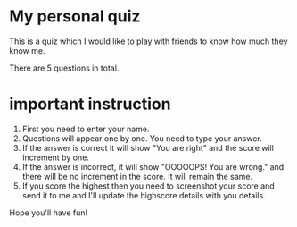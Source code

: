 # My personal quiz
 
 This is a quiz which I would like to play with friends to know how much they know me.

There are 5 questions in total.
# important instruction
1. First you need to enter your name.
2. Questions will appear one by one. You need to type your answer.
3. If the answer is correct it will show "You are right" and the score will increment by one.
4. If the answer is incorrect, it will show "OOOOOPS! You are wrong." and there will be no increment in the score. It will remain the same.
5. If you score the highest then you need to screenshot your score and send it to me and I'll update the highscore details with you details.


Hope you'll have fun!